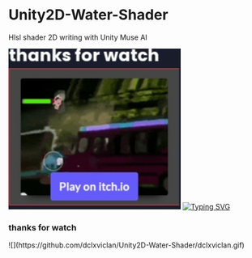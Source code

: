 # Unity2D-Water-Shader
Hlsl shader 2D writing with Unity Muse AI 

[<img alt="alt_text" width="340px" src="img.jpg" />](https://dclxviclan.itch.io/star-game)
	<a href="https://git.io/typing-svg"><img src="https://readme-typing-svg.herokuapp.com?font=Fira+Code&pause=2000&width=335&lines=💀dclxviclan+first+game+🎮" alt="Typing SVG" /></a>
<h3> thanks for watch</h3>
![](https://github.com/dclxviclan/Unity2D-Water-Shader/dclxviclan.gif)
